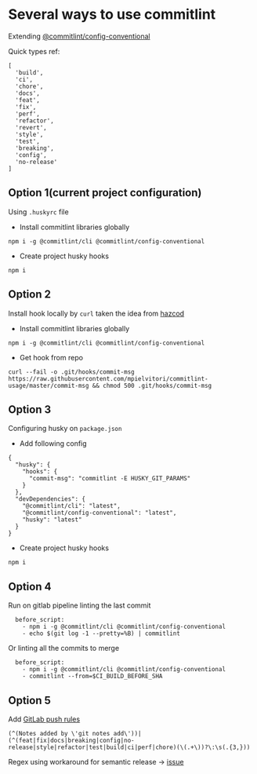 # Several ways to use commitlint

Extending [@commitlint/config-conventional](https://www.npmjs.com/package/@commitlint/config-conventional)

Quick types ref:
```
[
  'build',
  'ci',
  'chore',
  'docs',
  'feat',
  'fix',
  'perf',
  'refactor',
  'revert',
  'style',
  'test',
  'breaking',
  'config',
  'no-release'
]
```

## Option 1(current project configuration)
Using `.huskyrc` file
* Install commitlint libraries globally
```
npm i -g @commitlint/cli @commitlint/config-conventional
```

* Create project husky hooks
```
npm i
```

## Option 2
Install hook locally by `curl` taken the idea from [hazcod](https://github.com/hazcod/semantic-commit-hook)

* Install commitlint libraries globally
```
npm i -g @commitlint/cli @commitlint/config-conventional
```

* Get hook from repo
```
curl --fail -o .git/hooks/commit-msg https://raw.githubusercontent.com/mpielvitori/commitlint-usage/master/commit-msg && chmod 500 .git/hooks/commit-msg
```

## Option 3
Configuring husky on `package.json`

* Add following config
```
{
  "husky": {
    "hooks": {
      "commit-msg": "commitlint -E HUSKY_GIT_PARAMS"
    }
  },
  "devDependencies": {
    "@commitlint/cli": "latest",
    "@commitlint/config-conventional": "latest",
    "husky": "latest"
  }
}
```

* Create project husky hooks
```
npm i
```

## Option 4
Run on gitlab pipeline linting the last commit
```
  before_script:
    - npm i -g @commitlint/cli @commitlint/config-conventional
    - echo $(git log -1 --pretty=%B) | commitlint
```

Or linting all the commits to merge
```
  before_script:
    - npm i -g @commitlint/cli @commitlint/config-conventional
    - commitlint --from=$CI_BUILD_BEFORE_SHA
```

## Option 5
Add [GitLab push rules](https://docs.gitlab.com/ee/push_rules/push_rules.html)

```
(^(Notes added by \'git notes add\'))|(^(feat|fix|docs|breaking|config|no-release|style|refactor|test|build|ci|perf|chore)(\(.+\))?\:\s(.{3,}))
```

Regex using workaround for semantic release -> [issue](https://github.com/semantic-release/semantic-release/issues/1446)
